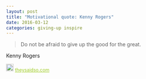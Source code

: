 ```yaml
---
layout: post
title: "Motivational quote: Kenny Rogers"
date: 2016-03-12
categories: giving-up inspire
---
```

> Do not be afraid to give up the good for the great.

Kenny Rogers

<span style="z-index:50;font-size:0.9em;"><img src="https://theysaidso.com/branding/theysaidso.png" height="20" width="20" alt="theysaidso.com"/><a href="https://theysaidso.com" title="Powered by quotes from theysaidso.com" style="color: #9fcc25; margin-left: 4px; vertical-align: middle;">theysaidso.com</a></span>
